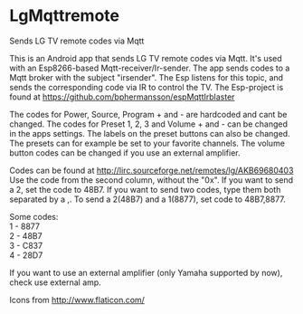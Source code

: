 # LgMqttremote
Sends LG TV remote codes via Mqtt

This is an Android app that sends LG TV remote codes via Mqtt. It's used with an Esp8266-based Mqtt-receiver/Ir-sender. 
The app sends codes to a Mqtt broker with the subject "irsender". The Esp listens for this topic, and sends the
corresponding code via IR to control the TV. 
The Esp-project is found at https://github.com/bphermansson/espMqttIrblaster

The codes for Power, Source, Program + and - are hardcoded and cant be changed.
The codes for Preset 1, 2, 3 and Volume + and - can be changed in the apps settings. The labels
on the preset buttons can also be changed.
The presets can for example be set to your favorite channels.
The volume button codes can be changed if you use an external amplifier.

Codes can be found at http://lirc.sourceforge.net/remotes/lg/AKB69680403
Use the code from the second column, without the "0x". If you want to send a 2,
set the code to 48B7. If you want to send two codes, type them both separated by a ,.
To send a 2(48B7) and a 1(8877), set code to 48B7,8877.

Some codes:<br>
1 - 8877<br>
2 - 48B7<br>
3 - C837<br>
4 - 28D7<br>

If you want to use an external amplifier (only Yamaha supported by now), check use external amp.

Icons from http://www.flaticon.com/
